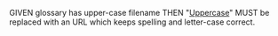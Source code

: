GIVEN glossary has upper-case filename THEN "[Uppercase](./Glossary_Uppercase.md)" MUST be replaced
with an URL which keeps spelling and letter-case correct.
